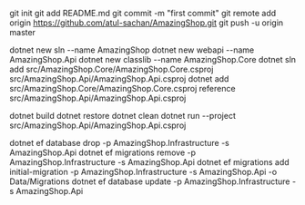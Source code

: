 git init
git add README.md
git commit -m "first commit"
git remote add origin https://github.com/atul-sachan/AmazingShop.git
git push -u origin master

dotnet new sln --name AmazingShop
dotnet new webapi --name AmazingShop.Api
dotnet new classlib --name AmazingShop.Core
dotnet sln add src/AmazingShop.Core/AmazingShop.Core.csproj src/AmazingShop.Api/AmazingShop.Api.csproj
dotnet add src/AmazingShop.Core/AmazingShop.Core.csproj reference src/AmazingShop.Api/AmazingShop.Api.csproj


dotnet build
dotnet restore
dotnet clean
dotnet run --project src/AmazingShop.Api/AmazingShop.Api.csproj


dotnet ef database drop -p AmazingShop.Infrastructure -s AmazingShop.Api
dotnet ef migrations remove -p AmazingShop.Infrastructure -s AmazingShop.Api
dotnet ef migrations add initial-migration -p AmazingShop.Infrastructure -s AmazingShop.Api -o Data/Migrations
dotnet ef database update -p AmazingShop.Infrastructure -s AmazingShop.Api